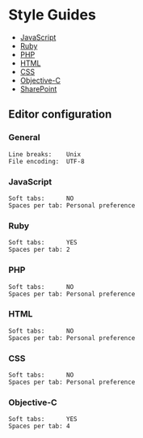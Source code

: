 # Style Guides

* [JavaScript](https://github.com/digiti/styleguides/blob/master/javascript.md)
* [Ruby](https://github.com/digiti/styleguides/blob/master/ruby.md)
* [PHP](https://github.com/digiti/styleguides/blob/master/php.md)
* [HTML](https://github.com/digiti/styleguides/blob/master/html.md)
* [CSS](https://github.com/digiti/styleguides/blob/master/css.md)
* [Objective-C](https://github.com/digiti/styleguides/blob/master/objective-c.md)
* [SharePoint](https://github.com/digiti/styleguides/blob/master/sharepoint.md)


## Editor configuration

### General
```
Line breaks:    Unix
File encoding:  UTF-8
```

### JavaScript
```
Soft tabs:      NO
Spaces per tab: Personal preference
````

### Ruby
```
Soft tabs:      YES
Spaces per tab: 2
````

### PHP
```
Soft tabs:      NO
Spaces per tab: Personal preference
````

### HTML
```
Soft tabs:      NO
Spaces per tab: Personal preference
````

### CSS
```
Soft tabs:      NO
Spaces per tab: Personal preference
````

### Objective-C
```
Soft tabs:      YES
Spaces per tab: 4
````